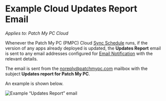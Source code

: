 # Example Cloud Updates Report Email

_Applies to: Patch My PC Cloud_

Whenever the Patch My PC (PMPC) Cloud [Sync Schedule](../../cloud-administration/manage-the-sync-schedule-in-cloud.md) runs, if the version of any apps already deployed is updated, the **Updates Report** email is sent to any email addresses configured for [Email Notification](../../cloud-administration/manage-cloud-notifications/create-a-cloud-email-notification.md) with the relevant details.

The email is sent from the [noreply@patchmypc.com](mailto:noreply@patchmypc.com) mailbox with the subject **Updates report for Patch My PC**.

An example is shown below.

![Example “Updates Report” email](/_images/image-%28363%29.png-"Example-\"Updates-Report\"-email" "Example “Updates Report” email")
